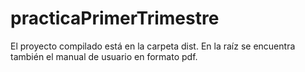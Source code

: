 # practicaPrimerTrimestre

El proyecto compilado está en la carpeta dist. En la raíz se encuentra también el manual de usuario en formato pdf.
